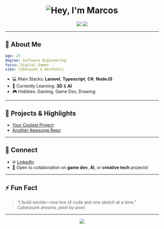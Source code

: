 <!-- Cyberpunk Aesthetic Profile for devmarcosv -->

<h1 align="center">
  <img src="https://readme-typing-svg.demolab.com?font=Fira+Code&size=32&pause=1000&color=6EE7FF&center=true&vCenter=true&repeat=false&width=435&lines=Hey%2C+I%27m+Marcos+%F0%9F%9A%80" alt="Hey, I'm Marcos" />
</h1>

<p align="center">
  <img src="https://img.shields.io/badge/Software%20Engineer-%236EE7FF.svg?style=for-the-badge&logo=laravel&logoColor=white"/>
  <img src="https://img.shields.io/badge/Digital%20Games%20Student-%23A78BFA.svg?style=for-the-badge"/>
</p>

---

## 🦾 About Me

```yaml
age: 25
degree: Software Engineering
focus: Digital Games
vibe: Cyberpunk & Aesthetic
```

- 💻 Main Stacks: **Laravel**, **Typescript**, **C#**, **NodeJS**
- 🧬 Currently Learning: **3D** & **AI**
- 🎮 Hobbies: Gaming, Game Dev, Drawing

---

## 🔮 Projects & Highlights

<!-- List standout projects here, or add your own below! -->
- [Your Coolest Project](#)  
- [Another Awesome Repo](#)  

---

## 🦋 Connect

- 🌐 [LinkedIn](#) <!-- Add your LinkedIn link here -->
- 💬 Open to collaboration on **game dev**, **AI**, or **creative tech** projects!

---

## ⚡ Fun Fact

> “I build worlds—one line of code and one sketch at a time.”  
> *Cyberpunk dreams, pixel by pixel.*

---

<p align="center">
  <img src="https://capsule-render.vercel.app/api?type=rect&color=gradient&height=2&section=footer"/>
</p>
